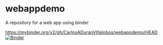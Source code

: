 # webappdemo
A repository for a web app using binder

https://mybinder.org/v2/gh/CarlosADuranVIllalobos/webappdemo/HEAD
[![Binder](https://mybinder.org/badge_logo.svg)](https://mybinder.org/v2/gh/CarlosADuranVIllalobos/webappdemo/HEAD)

